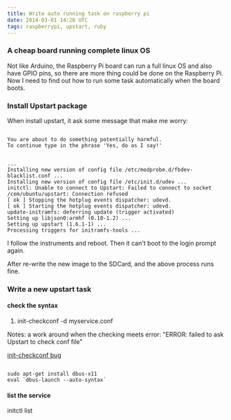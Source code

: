 ```yaml
---
title: Write auto running task on raspberry pi
date: 2014-03-01 14:26 UTC
tags: raspberrypi, upstart, ruby
---
```


### A cheap board running complete linux OS
Not like Arduino, the Raspberry Pi board can run a full linux OS and also have
GPIO pins, so there are more thing could be done on the Raspberry Pi. Now
I need to find out how to run some task automatically when the board boots.

### Install Upstart package
When install upstart, it ask some message that make me worry:

```

You are about to do something potentially harmful.
To continue type in the phrase 'Yes, do as I say!'


...
Installing new version of config file /etc/modprobe.d/fbdev-blacklist.conf ...
Installing new version of config file /etc/init.d/udev ...
initctl: Unable to connect to Upstart: Failed to connect to socket /com/ubuntu/upstart: Connection refused
[ ok ] Stopping the hotplug events dispatcher: udevd.
[ ok ] Starting the hotplug events dispatcher: udevd.
update-initramfs: deferring update (trigger activated)
Setting up libjson0:armhf (0.10-1.2) ...
Setting up upstart (1.6.1-1) ...
Processing triggers for initramfs-tools ...
```

I follow the instruments and reboot. Then it can't boot to the login prompt again.

After re-write the new image to the SDCard, and the above process runs fine.

### Write a new upstart task

#### check the syntax
1. init-checkconf -d myservice.conf

Notes: a work around when the checking meets error: "ERROR: failed to ask
Upstart to check conf file"

[init-checkconf bug](https://bugs.launchpad.net/upstart/+bug/881885)

```

sudo apt-get install dbus-x11
eval `dbus-launch --auto-syntax`
```

#### list the service
initctl list
